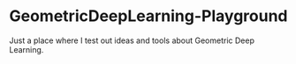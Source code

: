 # GeometricDeepLearning-Playground
Just a place where I test out ideas and tools about Geometric Deep Learning.
